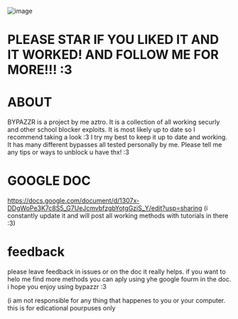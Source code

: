 ![image](https://github.com/user-attachments/assets/3c7c62c8-e741-418b-924f-bdd72a63bb73)

# PLEASE STAR IF YOU LIKED IT AND IT WORKED! AND FOLLOW ME FOR MORE!!! :3

# ABOUT
BYPAZZR is a project by me aztro. It is a collection of all working securly and other school blocker exploits. It is most likely up to date so I recommend taking a look :3 I try my best to keep it up to date and working. It has many different bypasses all tested personally by me. Please tell me any tips or ways to unblock u have thx! :3

# GOOGLE DOC
https://docs.google.com/document/d/1307x-DDgWoPe3K7c8S5_G7UeJcmvbfzgbYotgGziS_Y/edit?usp=sharing
(i constantly update it and will post all working methods with tutorials in there :3)

# feedback 
please leave feedback in issues or on the doc it really helps. if you want to helo me find more methods you can aply using yhe google fourm in the doc. i hope you enjoy using bypazzr :3

(i am not responsible for any thing that happenes to you or your computer. this is for edicational pourpuses only
